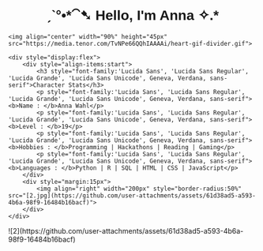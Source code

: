<html>
    <h1 align="center" style="font-family:'Lucida Sans', 'Lucida Sans Regular', 'Lucida Grande', 'Lucida Sans Unicode', Geneva, Verdana, sans-serif">ˏˋ°•*⁀➷ Hello, I'm Anna ✧.*</h1>

    <img align="center" width="90%" height="45px" src="https://media.tenor.com/TvNPe66QQhIAAAAi/heart-gif-divider.gif">

    <div style="display:flex">
        <div style="align-items:start">
            <h3 style="font-family:'Lucida Sans', 'Lucida Sans Regular', 'Lucida Grande', 'Lucida Sans Unicode', Geneva, Verdana, sans-serif">Character Stats</h3>
            <p style="font-family:'Lucida Sans', 'Lucida Sans Regular', 'Lucida Grande', 'Lucida Sans Unicode', Geneva, Verdana, sans-serif"><b>Name : </b>Anna Wahl</p>
            <p style="font-family:'Lucida Sans', 'Lucida Sans Regular', 'Lucida Grande', 'Lucida Sans Unicode', Geneva, Verdana, sans-serif"><b>Level : </b>19</p>
            <p style="font-family:'Lucida Sans', 'Lucida Sans Regular', 'Lucida Grande', 'Lucida Sans Unicode', Geneva, Verdana, sans-serif"><b>Hobbies : </b>Programming | Hackathons | Reading | Gaming</p>
            <p style="font-family:'Lucida Sans', 'Lucida Sans Regular', 'Lucida Grande', 'Lucida Sans Unicode', Geneva, Verdana, sans-serif"><b>Languages : </b>Python | R | SQL | HTML | CSS | JavaScript</p>
        </div>
        <div style="margin:15px">
            <img align="right" width="200px" style="border-radius:50%" src="[2.jpg](https://github.com/user-attachments/assets/61d38ad5-a593-4b6a-98f9-16484b16bacf)">
        </div>
    </div>
</html>![2](https://github.com/user-attachments/assets/61d38ad5-a593-4b6a-98f9-16484b16bacf)
